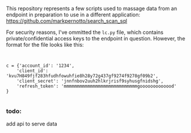 This repository represents a few scripts used to massage data from an endpoint in preparation to use in a different application: https://github.com/markpernotto/search_scan_sql

For security reasons, I've ommitted the `lc.py` file, which contains private/confidential access keys to the endpoint in question. However, the format for the file looks like this:

<pre><code>

c = {'account_id': '1234',
    'client_id': 'kvu7H849fjf283hfudhfowuhfie8h28y72g437gf9274f9278gf09b2',
    'client_secret': 'jnnfnbov2uuh2hlkrjrisf9syhusgfnidshg',
    'refresh_token': 'mmmmmmmmmmmmmmmmmmmmmmmmmmmmgooooooooooood'
}

</code></pre>

### todo:
add api to serve data 
